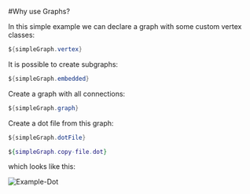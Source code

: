 #Why use Graphs?

In this simple example we can declare a graph with some custom vertex classes:

```java
${simpleGraph.vertex}
```

It is possible to create subgraphs:

```java
${simpleGraph.embedded}
```

Create a graph with all connections:

```java
${simpleGraph.graph}
```

Create a dot file from this graph:

```java
${simpleGraph.dotFile}
```

```dot
${simpleGraph.copy-file.dot}
```

which looks like this:

![Example-Dot](${simpleGraph.copy-file.dot.svg})

